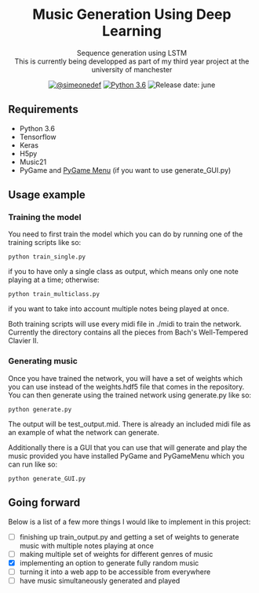 <h1 align="center">
  Music Generation Using Deep Learning
</h1>
<p align="center">Sequence generation using LSTM <br>
This is currently being developped as part of my third year project at the university of manchester</p>
<div align="center"><a href="https://github.com/simeonedef"><img alt="@simeonedef" src="https://img.shields.io/badge/Author-Sim%C3%A9one%20de%20Fremond-lightgrey.svg" /></a>
<!--a href="https://opensource.org/licenses/MIT/"><img alt="License MIT" src="https://ppizarror.com/badges/licensemit.svg" /></a-->
<a href="https://www.python.org/downloads/"><img alt="Python 3.6" src="https://img.shields.io/badge/python-3.6-green" /></a>
<img alt="Release date: june" src="https://img.shields.io/badge/release%20date-june-brightgreen.svg" />
</div>

## Requirements
* Python 3.6
* Tensorflow
* Keras
* H5py
* Music21
* PyGame and [PyGame Menu](https://github.com/ppizarror/pygame-menu) (if you want to use generate_GUI.py)

## Usage example
### Training the model
You need to first train the model which you can do by running one of the training scripts like so:
```
python train_single.py
```
if you to have only a single class as output, which means only one note playing at a time; otherwise:
```
python train_multiclass.py
```
if you want to take into account multiple notes being played at once.

Both training scripts will use every midi file in ./midi to train the network. Currently the directory contains all the pieces from Bach's Well-Tempered Clavier II.

### Generating music
Once you have trained the network, you will have a set of weights which you can use instead of the weights.hdf5 file that comes in the repository. You can then generate using the trained network using generate.py like so:
```
python generate.py
```
The output will be test_output.mid. There is already an included midi file as an example of what the network can generate.

Additionally there is a GUI that you can use that will generate and play the music provided you have installed PyGame and PyGameMenu which you can run like so:
```
python generate_GUI.py
```

## Going forward
Below is a list of a few more things I would like to implement in this project:
* [ ] finishing up train_output.py and getting a set of weights to generate music with multiple notes playing at once
* [ ] making multiple set of weights for different genres of music
* [x] implementing an option to generate fully random music 
* [ ] turning it into a web app to be accessible from everywhere
* [ ] have music simultaneously generated and played

